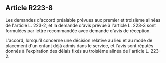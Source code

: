 ## Article R223-8

Les demandes d'accord préalable prévues aux premier et troisième alinéas de l'article L. 223-2, et la demande
d'avis prévue à l'article L. 223-3 sont formulées par lettre recommandée avec demande d'avis de réception.

L'accord, lorsqu'il concerne une décision relative au lieu et au mode de placement d'un enfant déjà admis
dans le service, et l'avis sont réputés donnés à l'expiration des délais fixés au troisième alinéa de l'article L.
223-2.


